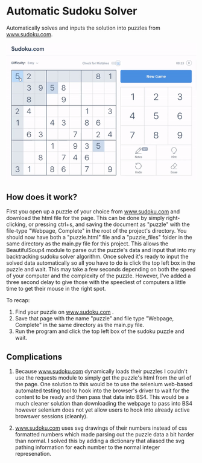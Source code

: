 # Automatic Sudoku Solver
Automatically solves and inputs the solution into puzzles from www.sudoku.com.

![Example of solved puzzle](images/sudoku_solving.gif)

## How does it work?

First you open up a puzzle of your choice from www.sudoku.com and download the html file for the page. This can be done by simply right-clicking, or pressing ctrl+s, and saving the document as "puzzle" with the file-type "Webpage, Complete" in the root of the project's directory. You should now have both a "puzzle.html" file and a "puzzle_files" folder in the same directory as the main.py file for this project. This allows the BeautifulSoup4 module to parse out the puzzle's data and input that into my backtracking sudoku solver algorithm. Once solved it's ready to input the solved data automatically so all you have to do is click the top left box in the puzzle and wait. This may take a few seconds depending on both the speed of your computer and the complexity of the puzzle. However, I've added a three second delay to give those with the speediest of computers a little time to get their mouse in the right spot.

To recap:

  1. Find your puzzle on www.sudoku.com .
  2. Save that page with the name "puzzle" and file type "Webpage, Complete" in the same directory as the main.py file.
  3. Run the program and click the top left box of the sudoku puzzle and wait.

## Complications

1. Because www.sudoku.com dynamically loads their puzzles I couldn't use the requests module to simply get the puzzle's html from the url of the page. One solution to this would be to use the selenium web-based automated testing tool to hook into the browser's driver to wait for the content to be ready and then pass that data into BS4. This would be a much cleaner solution than downloading the webpage to pass into BS4 however selenium does not yet allow users to hook into already active browswer sessions (cleanly).
  
 2. www.sudoku.com uses svg drawings of their numbers instead of css formatted numbers which made parsing out the puzzle data a bit harder than normal. I solved this by adding a dictionary that aliased the svg pathing information for each number to the normal integer represenation.
